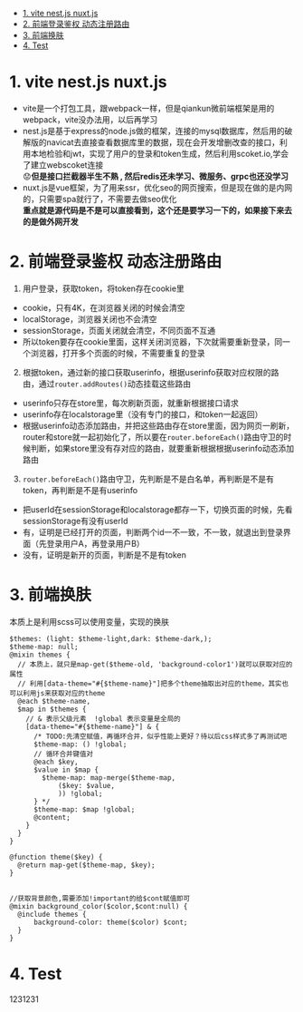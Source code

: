 - [1. vite nest.js nuxt.js](#1-vite-nestjs-nuxtjs)
- [2. 前端登录鉴权 动态注册路由](#2-前端登录鉴权-动态注册路由)
- [3. 前端换肤](#3-前端换肤)
- [4. Test](#4-test)
# 1. vite nest.js nuxt.js
 - vite是一个打包工具，跟webpack一样，但是qiankun微前端框架是用的webpack，vite没办法用，以后再学习  
 - nest.js是基于express的node.js做的框架，连接的mysql数据库，然后用的破解版的navicat去直接查看数据库里的数据，现在会开发增删改查的接口，利用本地检验和jwt，实现了用户的登录和token生成，然后利用scoket.io,学会了建立webscoket连接  
:worried:**但是接口拦截器半生不熟 , 然后redis还未学习、微服务、grpc也还没学习**
 - nuxt.js是vue框架，为了用来ssr，优化seo的网页搜索，但是现在做的是内网的，只需要spa就行了，不需要去做seo优化  
**重点就是源代码是不是可以直接看到，这个还是要学习一下的，如果接下来去的是做外网开发**
# 2. 前端登录鉴权 动态注册路由
1. 用户登录，获取token，将token存在cookie里
- cookie，只有4K，在浏览器关闭的时候会清空
- localStorage，浏览器关闭也不会清空
- sessionStorage，页面关闭就会清空，不同页面不互通
- 所以token要存在cookie里面，这样关闭浏览器，下次就需要重新登录，同一个浏览器，打开多个页面的时候，不需要重复的登录
2. 根据token，通过新的接口获取userinfo，根据userinfo获取对应权限的路由，通过``` router.addRoutes() ```动态挂载这些路由
- userinfo只存在store里，每次刷新页面，就重新根据接口请求
- userinfo存在localstorage里（没有专门的接口，和token一起返回）
- 根据userinfo动态添加路由，并把这些路由存在store里面，因为网页一刷新，router和store就一起初始化了，所以要在```router.beforeEach()```路由守卫的时候判断，如果store里没有存对应的路由，就要重新根据根据userinfo动态添加路由
3. ```router.beforeEach()```路由守卫，先判断是不是白名单，再判断是不是有token，再判断是不是有userinfo
- 把userId在sessionStorage和localstorage都存一下，切换页面的时候，先看sessionStorage有没有userId
- 有，证明是已经打开的页面，判断两个id一不一致，不一致，就退出到登录界面（先登录用户A，再登录用户B）
- 没有，证明是新开的页面，判断是不是有token
# 3. 前端换肤
本质上是利用scss可以使用变量，实现的换肤
```
$themes: (light: $theme-light,dark: $theme-dark,);
$theme-map: null;
@mixin themes {
  // 本质上，就只是map-get($theme-old, 'background-color1')就可以获取对应的属性
  // 利用[data-theme="#{$theme-name}"]把多个theme抽取出对应的theme，其实也可以利用js来获取对应的theme
  @each $theme-name,
  $map in $themes {
    // & 表示父级元素  !global 表示变量是全局的
    [data-theme="#{$theme-name}"] & {
      /* TODO:先清空赋值，再循环合并，似乎性能上更好？待以后css样式多了再测试吧
      $theme-map: () !global;
      // 循环合并键值对
      @each $key,
      $value in $map {
        $theme-map: map-merge($theme-map,
            ($key: $value,
            )) !global;
      } */
      $theme-map: $map !global;
      @content;
    }
  }
}

@function theme($key) {
  @return map-get($theme-map, $key);
}


//获取背景颜色,需要添加!important的给$cont赋值即可
@mixin background_color($color,$cont:null) {
  @include themes {
      background-color: theme($color) $cont;
  }
}
```
# 4. Test
1231231

